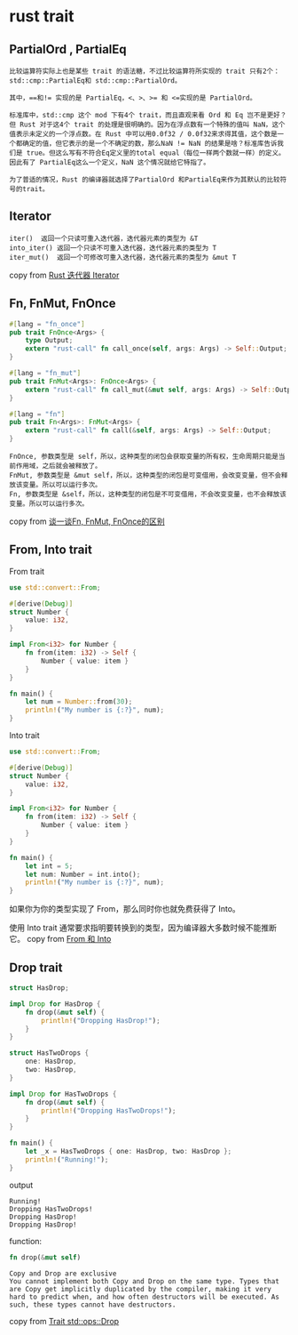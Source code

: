 # rust trait

## PartialOrd , PartialEq

```
比较运算符实际上也是某些 trait 的语法糖，不过比较运算符所实现的 trait 只有2个：std::cmp::PartialEq和 std::cmp::PartialOrd。

其中，==和!= 实现的是 PartialEq，<、>、>= 和 <=实现的是 PartialOrd。

标准库中，std::cmp 这个 mod 下有4个 trait，而且直观来看 Ord 和 Eq 岂不是更好？但 Rust 对于这4个 trait 的处理是很明确的。因为在浮点数有一个特殊的值叫 NaN，这个值表示未定义的一个浮点数。在 Rust 中可以用0.0f32 / 0.0f32来求得其值，这个数是一个都确定的值，但它表示的是一个不确定的数，那么NaN != NaN 的结果是啥？标准库告诉我们是 true。但这么写有不符合Eq定义里的total equal（每位一样两个数就一样）的定义。因此有了 PartialEq这么一个定义，NaN 这个情况就给它特指了。

为了普适的情况，Rust 的编译器就选择了PartialOrd 和PartialEq来作为其默认的比较符号的trait。
```

## Iterator

```
iter()	返回一个只读可重入迭代器，迭代器元素的类型为 &T
into_iter()	返回一个只读不可重入迭代器，迭代器元素的类型为 T
iter_mut()	返回一个可修改可重入迭代器，迭代器元素的类型为 &mut T
```
copy from [Rust 迭代器 Iterator](https://www.twle.cn/c/yufei/rust/rust-basic-iterator.html)

## Fn, FnMut, FnOnce

``` rust
#[lang = "fn_once"]
pub trait FnOnce<Args> {
    type Output;
    extern "rust-call" fn call_once(self, args: Args) -> Self::Output;
}

#[lang = "fn_mut"]
pub trait FnMut<Args>: FnOnce<Args> {
    extern "rust-call" fn call_mut(&mut self, args: Args) -> Self::Output;
}

#[lang = "fn"]
pub trait Fn<Args>: FnMut<Args> {
    extern "rust-call" fn call(&self, args: Args) -> Self::Output;
}
```

```
FnOnce, 参数类型是 self，所以，这种类型的闭包会获取变量的所有权，生命周期只能是当前作用域，之后就会被释放了。
FnMut, 参数类型是 &mut self，所以，这种类型的闭包是可变借用，会改变变量，但不会释放该变量。所以可以运行多次。
Fn, 参数类型是 &self，所以，这种类型的闭包是不可变借用，不会改变变量，也不会释放该变量。所以可以运行多次。
```
copy from [谈一谈Fn, FnMut, FnOnce的区别](https://www.dazhuanlan.com/2019/12/09/5dee50f786c92/)

## From, Into trait

From trait
``` rust
use std::convert::From;

#[derive(Debug)]
struct Number {
    value: i32,
}

impl From<i32> for Number {
    fn from(item: i32) -> Self {
        Number { value: item }
    }
}

fn main() {
    let num = Number::from(30);
    println!("My number is {:?}", num);
}

```
Into trait

``` rust
use std::convert::From;

#[derive(Debug)]
struct Number {
    value: i32,
}

impl From<i32> for Number {
    fn from(item: i32) -> Self {
        Number { value: item }
    }
}

fn main() {
    let int = 5;
    let num: Number = int.into();
    println!("My number is {:?}", num);
}
```
如果你为你的类型实现了 From，那么同时你也就免费获得了 Into。

使用 Into trait 通常要求指明要转换到的类型，因为编译器大多数时候不能推断它。
copy from [From 和 Into](https://rustwiki.org/zh-CN/rust-by-example/conversion/from_into.html)


## Drop trait

``` rust
struct HasDrop;

impl Drop for HasDrop {
    fn drop(&mut self) {
        println!("Dropping HasDrop!");
    }
}

struct HasTwoDrops {
    one: HasDrop,
    two: HasDrop,
}

impl Drop for HasTwoDrops {
    fn drop(&mut self) {
        println!("Dropping HasTwoDrops!");
    }
}

fn main() {
    let _x = HasTwoDrops { one: HasDrop, two: HasDrop };
    println!("Running!");
}
```
output

```
Running!
Dropping HasTwoDrops!
Dropping HasDrop!
Dropping HasDrop!
```

function:

``` rust
fn drop(&mut self)
```

```
Copy and Drop are exclusive
You cannot implement both Copy and Drop on the same type. Types that are Copy get implicitly duplicated by the compiler, making it very hard to predict when, and how often destructors will be executed. As such, these types cannot have destructors.
```
copy from [Trait std::ops::Drop](https://doc.rust-lang.org/std/ops/trait.Drop.html)
